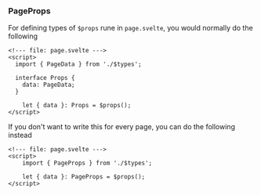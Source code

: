 <!-- Append to the end of page -->
### PageProps

For defining types of `$props` rune in `page.svelte`, you would normally do the following

```svelte
<!--- file: page.svelte --->
<script>
  import { PageData } from './$types';

  interface Props {
    data: PageData;
  }

	let { data }: Props = $props();
</script>
```

If you don't want to write this for every page, you can do the following instead

```svelte
<!--- file: page.svelte --->
<script>
	import { PageProps } from './$types';

	let { data }: PageProps = $props();
</script>
```